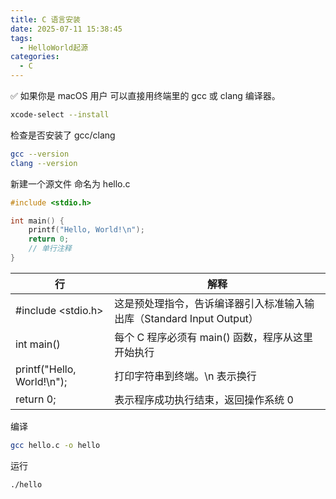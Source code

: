 ```yaml
---
title: C 语言安装
date: 2025-07-11 15:38:45
tags:
  - HelloWorld起源
categories:
  - C
---
```


✅ 如果你是 macOS 用户
可以直接用终端里的 gcc 或 clang 编译器。

```bash
xcode-select --install
```

检查是否安装了 gcc/clang

```bash
gcc --version
clang --version
```

新建一个源文件
命名为 hello.c

```c
#include <stdio.h>

int main() {
    printf("Hello, World!\n");
    return 0;
    // 单行注释
}
```

| 行                         | 解释                                                                  |
| -------------------------- | --------------------------------------------------------------------- |
| #include <stdio.h>         | 这是预处理指令，告诉编译器引入标准输入输出库（Standard Input Output） |
| int main()                 | 每个 C 程序必须有 main() 函数，程序从这里开始执行                     |
| printf("Hello, World!\n"); | 打印字符串到终端。\n 表示换行                                         |
| return 0;                  | 表示程序成功执行结束，返回操作系统 0                                  |

编译

```bash
gcc hello.c -o hello
```

运行

```bash
./hello
```
